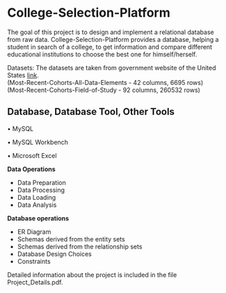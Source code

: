 # College-Selection-Platform

The goal of this project is to design and implement a relational database from raw data. 
College-Selection-Platform provides a database, helping a student in search of a college, to get information and compare different educational institutions 
to choose the best one for himself/herself. 

Datasets: The datasets are taken from government website of the United States [link](https://collegescorecard.ed.gov/data/). <br>
(Most-Recent-Cohorts-All-Data-Elements - 42 columns, 6695 rows) <br>
(Most-Recent-Cohorts-Field-of-Study - 92 columns, 260532 rows)

## **Database, Database Tool, Other Tools**

•	MySQL 

•	MySQL Workbench

• Microsoft Excel

**Data Operations**

* Data Preparation
* Data Processing
* Data Loading
* Data Analysis

**Database operations**
* ER Diagram
* Schemas derived from the entity sets
* Schemas derived from the relationship sets
* Database Design Choices
* Constraints 

Detailed information about the project is included in the file Project_Details.pdf.
 
